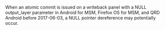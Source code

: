When an atomic commit is issued on a writeback panel with a NULL output_layer parameter in Android for MSM, Firefox OS for MSM, and QRD Android before 2017-06-03, a NULL pointer dereference may potentially occur.